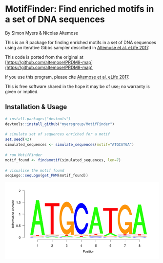 # MotifFinder: Find enriched motifs in a set of DNA sequences

By Simon Myers & Nicolas Altemose

This is an R package for finding enriched motifs in a set of DNA sequences using an iterative Gibbs sampler described in [Altemose et al. eLife 2017](https://elifesciences.org/articles/28383).

This code is ported from the original at [https://github.com/altemose/PRDM9-map](https://github.com/altemose/PRDM9-map)

If you use this program, please cite [Altemose et al. eLife 2017](https://elifesciences.org/articles/28383).

This is free software shared in the hope it may be of use; no warranty is given or implied.

## Installation & Usage

```R
# install.packages("devtools")
devtools::install_github("myersgroup/MotifFinder")

# simulate set of sequences enriched for a motif
set.seed(42)
simulated_sequences <- simulate_sequences(motif="ATGCATGA")

# run MotifFinder
motif_found <- findamotif(simulated_sequences, len=7)

# visualise the motif found
seqLogo::seqLogo(get_PWM(motif_found))
```

![](vignettes/vignette_files/figure-markdown_github/unnamed-chunk-4-1.png)
